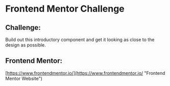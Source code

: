 # Frontend Mentor Challenge 

## Challenge: 

Build out this introductory component and get it looking as close to the design as possible.


## Frontend Mentor: 

[https://www.frontendmentor.io/](https://www.frontendmentor.io/ "Frontend Mentor Website")
